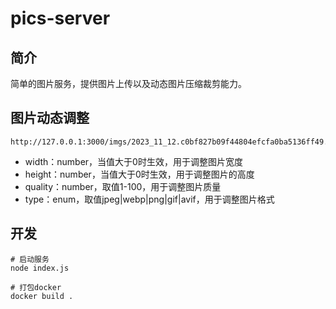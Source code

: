 # pics-server

## 简介

简单的图片服务，提供图片上传以及动态图片压缩裁剪能力。

## 图片动态调整

```shell
http://127.0.0.1:3000/imgs/2023_11_12.c0bf827b09f44804efcfa0ba5136ff49.${width}.${height}.${quality}.${type}
```
- width：number，当值大于0时生效，用于调整图片宽度
- height：number，当值大于0时生效，用于调整图片的高度
- quality：number，取值1-100，用于调整图片质量
- type：enum，取值jpeg|webp|png|gif|avif，用于调整图片格式

## 开发

```shell
# 启动服务
node index.js

# 打包docker
docker build .
```